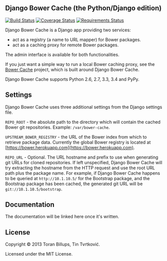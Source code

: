 ## Django Bower Cache (the Python/Django edition)

[![Build Status](https://travis-ci.org/Tinche/django-bower-cache.png)](https://travis-ci.org/Tinche/django-bower-cache)
[![Coverage Status](https://coveralls.io/repos/Tinche/django-bower-cache/badge.png?branch=master)](https://coveralls.io/r/Tinche/django-bower-cache?branch=master)
[![Requirements Status](https://requires.io/github/Tinche/django-bower-cache/requirements.png?branch=master)](https://requires.io/github/Tinche/django-bower-cache/requirements/?branch=master)

Django Bower Cache is a Django app providing two services:

* act as a registry (a name to URL mapper) for Bower packages.
* act as a caching proxy for remote Bower packages.

The admin interface is available for both functionalities.

If you just want a simple way to run a local Bower caching proxy, see the
[Bower Cache](https://github.com/Tinche/bower-cache) project, which is built around Django Bower
Cache.

Django Bower Cache supports Python 2.6, 2.7, 3.3, 3.4 and PyPy.

## Settings

Django Bower Cache uses three additional settings from the Django settings file.

`REPO_ROOT` - the absolute path to the directory which will contain the cached
Bower git repositories. Example: `/var/bower-cache`.

`UPSTREAM_BOWER_REGISTRY` - the URL of the Bower index from which to retrieve
package data. Currently the global Bower registry is located at [https://bower.herokuapp.com](https://bower.herokuapp.com).

`REPO_URL` - Optional. The URL hostname and prefix to use when generating git
URLs for cloned repositories. If left unspecified, Django Bower Cache will try
extracting the hostname from the HTTP request and use the root URL path plus
the package name. For example, if Django Bower Cache happens to be queried
at `http://10.1.10.5/` for the Bootstrap package, and the Bootstrap package has
been cached, the generated git URL will be `git://10.1.10.5/bootstrap`.

## Documentation

The documentation will be linked here once it's written.

## License

Copyright © 2013 Toran Billups, Tin Tvrtković.

Licensed under the MIT License.
